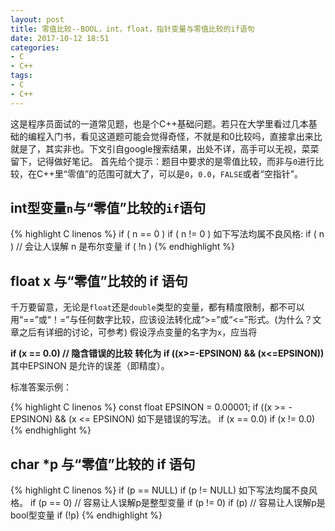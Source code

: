 ```yaml
---
layout: post
title: 零值比较--BOOL，int，float，指针变量与零值比较的if语句
date: 2017-10-12 18:51
categories:
- C
- C++
tags: 
- C
- C++
---
```


这是程序员面试的一道常见题，也是个C++基础问题。若只在大学里看过几本基础的编程入门书，看见这道题可能会觉得奇怪，不就是和0比较吗，直接拿出来比就是了，其实非也。下文引自google搜索结果，出处不详，高手可以无视，菜菜留下，记得做好笔记。
首先给个提示：题目中要求的是零值比较，而非与`0`进行比较，在C++里“零值”的范围可就大了，可以是`0`，`0.0`，`FALSE`或者“空指针”。

## int型变量`n`与“零值”比较的`if`语句 ##

{% highlight C linenos %}
if ( n == 0 )
if ( n != 0 )
如下写法均属不良风格:
if ( n )  // 会让人误解 n 是布尔变量
if ( !n  )
{% endhighlight %}

## float x 与“零值”比较的 if 语句 ##

千万要留意，无论是`float`还是`double`类型的变量，都有精度限制，都不可以用“==”或“！=”与任何数字比较，应该设法转化成“>=”或“<=”形式。(为什么？文章之后有详细的讨论，可参考)
假设浮点变量的名字为`x`，应当将

**if (x == 0.0)  // 隐含错误的比较**
**转化为**
**if ((x>=-EPSINON) && (x<=EPSINON))**
其中EPSINON 是允许的误差（即精度）。

标准答案示例：

{% highlight C linenos %}
const float EPSINON = 0.00001;
if ((x >= - EPSINON) && (x <= EPSINON)
如下是错误的写法。
if (x == 0.0) 
if (x != 0.0)
{% endhighlight %}

## char *p 与“零值”比较的 if 语句 ##

{% highlight C linenos %}
if (p == NULL)
if (p != NULL)
如下写法均属不良风格。
if (p == 0)        // 容易让人误解p是整型变量
if (p != 0) 
if (p)                // 容易让人误解p是bool型变量
if (!p)
{% endhighlight %}
